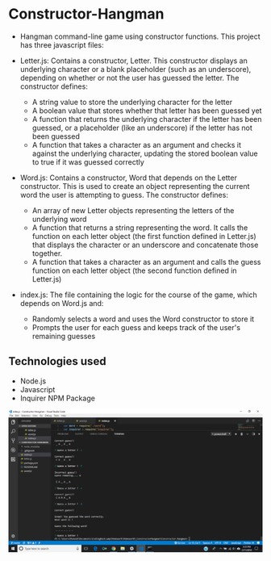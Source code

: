# Constructor-Hangman
  * Hangman command-line game using constructor functions. This project has three javascript files:
  
* Letter.js: Contains a constructor, Letter. This constructor displays an underlying character or a blank placeholder (such as an underscore), depending on whether or not the user has guessed the letter. The constructor defines:
  - A string value to store the underlying character for the letter
  - A boolean value that stores whether that letter has been guessed yet
  - A function that returns the underlying character if the letter has been guessed, or a placeholder (like an underscore) if the letter has not been guessed
  - A function that takes a character as an argument and checks it against the underlying character, updating the stored boolean value to true if it was guessed correctly

* Word.js: Contains a constructor, Word that depends on the Letter constructor. This is used to create an object representing the current word the user is attempting to guess. The constructor defines:
  - An array of new Letter objects representing the letters of the underlying word
  - A function that returns a string representing the word. It calls the function on each letter object (the first function defined in Letter.js) that displays the character or an underscore and concatenate those together.
  - A function that takes a character as an argument and calls the guess function on each letter object (the second function defined in Letter.js)

* index.js: The file containing the logic for the course of the game, which depends on Word.js and:
  - Randomly selects a word and uses the Word constructor to store it
  - Prompts the user for each guess and keeps track of the user's remaining guesses
  
 ## Technologies used
  - Node.js
  - Javascript
  - Inquirer NPM Package
  
  ![alt text](https://github.com/muneebmemon/Bootstrap-Portfolio/blob/master/assets/images/conshangman.png "Screenshot One")


